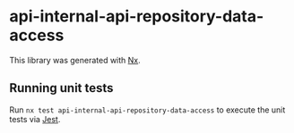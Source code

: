 # api-internal-api-repository-data-access

This library was generated with [Nx](https://nx.dev).

## Running unit tests

Run `nx test api-internal-api-repository-data-access` to execute the unit tests via [Jest](https://jestjs.io).
